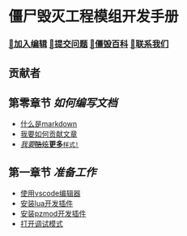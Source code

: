 # 僵尸毁灭工程模组开发手册
### [📝加入编辑](https://github.com/iPlanC/pz-modding-guide) [🤔提交问题](https://github.com/iPlanC/pz-modding-guide/issue) [🔎僵毁百科](https://github.com/iPlanC/pz-modding-guide/wiki) [🔗联系我们]()

## 贡献者
<!-- readme: collaborators,contributors -start -->
<!-- readme: collaborators,contributors -end -->

## 第零章节 *如何编写文档*
- [什么是markdown]()
- [我要如何贡献文章]()
- [*我要*~~酷炫~~**更多**`样式!`]()

## 第一章节 *准备工作*
- [使用vscode编辑器](./chapter1/1.1-install-vscode.md)
- [安装lua开发插件](./chapter1/1.2-install-lua-extension.md)
- [安装pzmod开发插件](./chapter1/1.3-install-pzmod-extension.md)
- [打开调试模式](./chapter1/1.4-turn-on-debug-mode.md)
